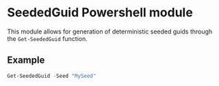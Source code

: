 # SeededGuid Powershell module
This module allows for generation of deterministic seeded guids through the `Get-SeededGuid` function.

## Example
```powershell
Get-SeededGuid -Seed "MySeed"
```
